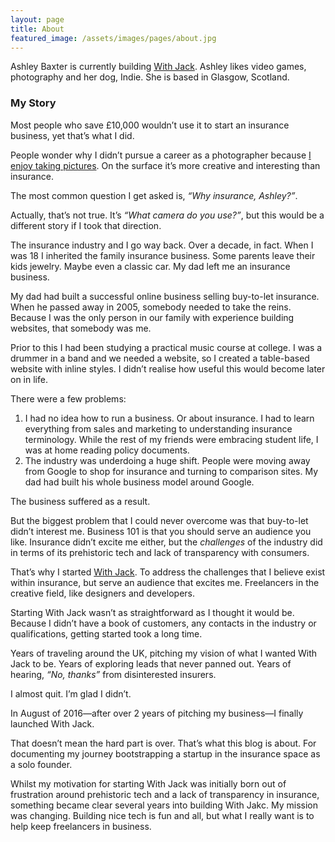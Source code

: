 ```yaml
---
layout: page
title: About
featured_image: /assets/images/pages/about.jpg
---
```


Ashley Baxter is currently building <a href="https://withjack.co.uk">With Jack</a>. Ashley likes video games, photography and her dog, Indie. She is based in Glasgow, Scotland.

<h3>My Story</h3>

Most people who save £10,000 wouldn’t use it to start an insurance business, yet that’s what I did.

People wonder why I didn’t pursue a career as a photographer because <a href="https://instagram.com/ashleybaxter">I enjoy taking pictures</a>. On the surface it’s more creative and interesting than insurance.

The most common question I get asked is, _“Why insurance, Ashley?”_.

Actually, that’s not true. It’s _“What camera do you use?”_, but this would be a different story if I took that direction.

The insurance industry and I go way back. Over a decade, in fact. When I was 18 I inherited the family insurance business. Some parents leave their kids jewelry. Maybe even a classic car. My dad left me an insurance business.

My dad had built a successful online business selling buy-to-let insurance. When he passed away in 2005, somebody needed to take the reins. Because I was the only person in our family with experience building websites, that somebody was me.

Prior to this I had been studying a practical music course at college. I was a drummer in a band and we needed a website, so I created a table-based website with inline styles. I didn’t realise how useful this would become later on in life.

There were a few problems:

1. I had no idea how to run a business. Or about insurance. I had to learn everything from sales and marketing to understanding insurance terminology. While the rest of my friends were embracing student life, I was at home reading policy documents.
2. The industry was underdoing a huge shift. People were moving away from Google to shop for insurance and turning to comparison sites. My dad had built his whole business model around Google.

The business suffered as a result.

But the biggest problem that I could never overcome was that buy-to-let didn’t interest me. Business 101 is that you should serve an audience you like. Insurance didn’t excite me either, but the _challenges_ of the industry did in terms of its prehistoric tech and lack of transparency with consumers.

That’s why I started <a href="https://withjack.co.uk">With Jack</a>. To address the challenges that I believe exist within insurance, but serve an audience that excites me. Freelancers in the creative field, like designers and developers.

Starting With Jack wasn’t as straightforward as I thought it would be. Because I didn’t have a book of customers, any contacts in the industry or qualifications, getting started took a long time.

Years of traveling around the UK, pitching my vision of what I wanted With Jack to be. Years of exploring leads that never panned out. Years of hearing, _“No, thanks”_ from disinterested insurers.

I almost quit. I’m glad I didn’t.

In August of 2016—after over 2 years of pitching my business—I finally launched With Jack.

That doesn’t mean the hard part is over. That’s what this blog is about. For documenting my journey bootstrapping a startup in the insurance space as a solo founder.

Whilst my motivation for starting With Jack was initially born out of frustration around prehistoric tech and a lack of transparency in insurance, something became clear several years into building With Jakc. My mission was changing. Building nice tech is fun and all, but what I really want is to help keep freelancers in business.
